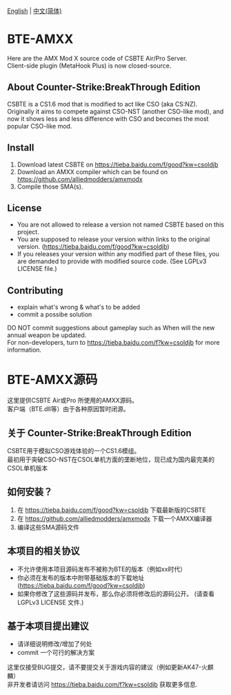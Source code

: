 [English](#bte-amxx) | [中文(简体)](#bte-amxx源码)  

# BTE-AMXX
Here are the AMX Mod X source code of CSBTE Air/Pro Server.\
Client-side plugin (MetaHook Plus) is now closed-source.

## About Counter-Strike:BreakThrough Edition
CSBTE is a CS1.6 mod that is modified to act like CSO (aka CS:NZ). \
Originally it aims to compete against CSO-NST (another CSO-like mod), and now it shows less and less difference with CSO and becomes the most popular CSO-like mod.

## Install
1. Download latest CSBTE on https://tieba.baidu.com/f/good?kw=csoldjb
2. Download an AMXX compiler which can be found on https://github.com/alliedmodders/amxmodx
3. Compile those SMA(s).

## License
* You are not allowed to release a version not named CSBTE based on this project.
* You are supposed to release your version within links to the original version. (https://tieba.baidu.com/f/good?kw=csoldjb)
* If you releases your version within any modified part of these files, you are demanded to provide with modified source code. (See LGPLv3 LICENSE file.)

## Contributing
* explain what's wrong & what's to be added
* commit a possibe solution

 DO NOT commit suggestions about gameplay such as When will the new annual weapon be updated.\
 For non-developers, turn to https://tieba.baidu.com/f?kw=csoldjb for more information.

# BTE-AMXX源码
这里提供CSBTE Air或Pro 所使用的AMXX源码。\
客户端（BTE.dll等）由于各种原因暂时闭源。

## 关于 Counter-Strike:BreakThrough Edition
CSBTE用于模拟CSO游戏体验的一个CS1.6模组。\
最初用于突破CSO-NST在CSOL单机方面的垄断地位，现已成为国内最完美的CSOL单机版本

## 如何安装？
1. 在 https://tieba.baidu.com/f/good?kw=csoldjb 下载最新版的CSBTE
2. 在 https://github.com/alliedmodders/amxmodx 下载一个AMXX编译器
3. 编译这些SMA源码文件

## 本项目的相关协议
* 不允许使用本项目源码发布不被称为BTE的版本（例如xx时代）
* 你必须在发布的版本中附带基础版本的下载地址 (https://tieba.baidu.com/f/good?kw=csoldjb)
* 如果你修改了这些源码并发布，那么你必须将修改后的源码公开。 (请查看 LGPLv3 LICENSE 文件.)

## 基于本项目提出建议
* 请详细说明修改/增加了何处
* commit 一个可行的解决方案

 这里仅接受BUG提交，请不要提交关于游戏内容的建议（例如更新AK47-火麒麟）\
 非开发者请访问 https://tieba.baidu.com/f?kw=csoldjb 获取更多信息.
